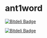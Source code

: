 ant1word
========
[![Bitdeli Badge](https://d2weczhvl823v0.cloudfront.net/aTastyCookie/ant1word/trend.png)](https://bitdeli.com/free "Bitdeli Badge")


[![Bitdeli Badge](https://d2weczhvl823v0.cloudfront.net/aTastyCookie/ant1word/trend.png)](https://bitdeli.com/free "Bitdeli Badge")

